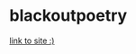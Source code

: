 # blackoutpoetry

<a href="https://clarissafurtado7.github.io/blackoutpoetry/" target="_blank" rel="noopener">link to site :)</a>
